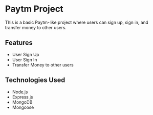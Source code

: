 # Paytm Project

This is a basic Paytm-like project where users can sign up, sign in, and transfer money to other users.

## Features

- User Sign Up
- User Sign In
- Transfer Money to other users

## Technologies Used

- Node.js
- Express.js
- MongoDB
- Mongoose
